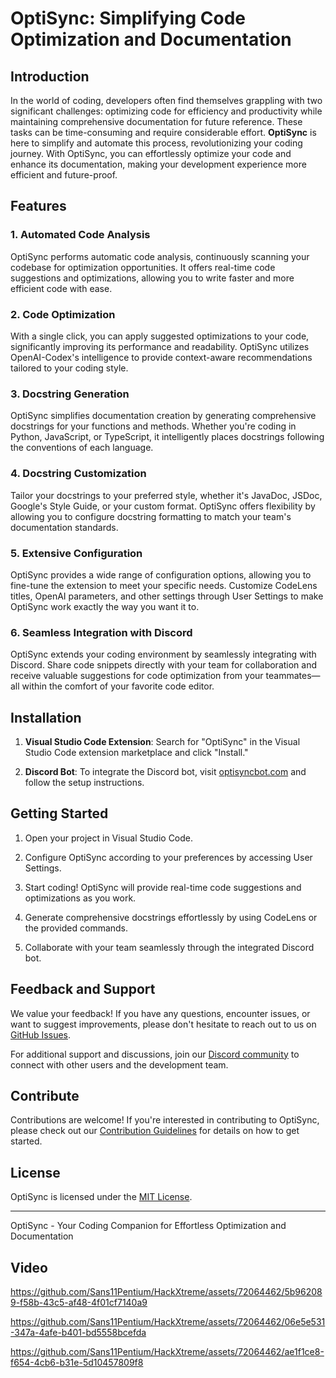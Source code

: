 # OptiSync: Simplifying Code Optimization and Documentation

## Introduction

In the world of coding, developers often find themselves grappling with two significant challenges: optimizing code for efficiency and productivity while maintaining comprehensive documentation for future reference. These tasks can be time-consuming and require considerable effort. **OptiSync** is here to simplify and automate this process, revolutionizing your coding journey. With OptiSync, you can effortlessly optimize your code and enhance its documentation, making your development experience more efficient and future-proof.

## Features

### 1. Automated Code Analysis

OptiSync performs automatic code analysis, continuously scanning your codebase for optimization opportunities. It offers real-time code suggestions and optimizations, allowing you to write faster and more efficient code with ease.

### 2. Code Optimization

With a single click, you can apply suggested optimizations to your code, significantly improving its performance and readability. OptiSync utilizes OpenAI-Codex's intelligence to provide context-aware recommendations tailored to your coding style.

### 3. Docstring Generation

OptiSync simplifies documentation creation by generating comprehensive docstrings for your functions and methods. Whether you're coding in Python, JavaScript, or TypeScript, it intelligently places docstrings following the conventions of each language.

### 4. Docstring Customization

Tailor your docstrings to your preferred style, whether it's JavaDoc, JSDoc, Google's Style Guide, or your custom format. OptiSync offers flexibility by allowing you to configure docstring formatting to match your team's documentation standards.

### 5. Extensive Configuration

OptiSync provides a wide range of configuration options, allowing you to fine-tune the extension to meet your specific needs. Customize CodeLens titles, OpenAI parameters, and other settings through User Settings to make OptiSync work exactly the way you want it to.

### 6. Seamless Integration with Discord

OptiSync extends your coding environment by seamlessly integrating with Discord. Share code snippets directly with your team for collaboration and receive valuable suggestions for code optimization from your teammates—all within the comfort of your favorite code editor.

## Installation

1. **Visual Studio Code Extension**: Search for "OptiSync" in the Visual Studio Code extension marketplace and click "Install."

2. **Discord Bot**: To integrate the Discord bot, visit [optisyncbot.com](https://optisyncbot.com) and follow the setup instructions.

## Getting Started

1. Open your project in Visual Studio Code.

2. Configure OptiSync according to your preferences by accessing User Settings.

3. Start coding! OptiSync will provide real-time code suggestions and optimizations as you work.

4. Generate comprehensive docstrings effortlessly by using CodeLens or the provided commands.

5. Collaborate with your team seamlessly through the integrated Discord bot.

## Feedback and Support

We value your feedback! If you have any questions, encounter issues, or want to suggest improvements, please don't hesitate to reach out to us on [GitHub Issues](https://github.com/optisync/optisync-extension/issues).

For additional support and discussions, join our [Discord community](https://discord.gg/optisync) to connect with other users and the development team.

## Contribute

Contributions are welcome! If you're interested in contributing to OptiSync, please check out our [Contribution Guidelines](CONTRIBUTING.md) for details on how to get started.

## License

OptiSync is licensed under the [MIT License](LICENSE).

---

OptiSync - Your Coding Companion for Effortless Optimization and Documentation


## Video

https://github.com/Sans11Pentium/HackXtreme/assets/72064462/5b962089-f58b-43c5-af48-4f01cf7140a9

https://github.com/Sans11Pentium/HackXtreme/assets/72064462/06e5e531-347a-4afe-b401-bd5558bcefda

https://github.com/Sans11Pentium/HackXtreme/assets/72064462/ae1f1ce8-f654-4cb6-b31e-5d10457809f8






